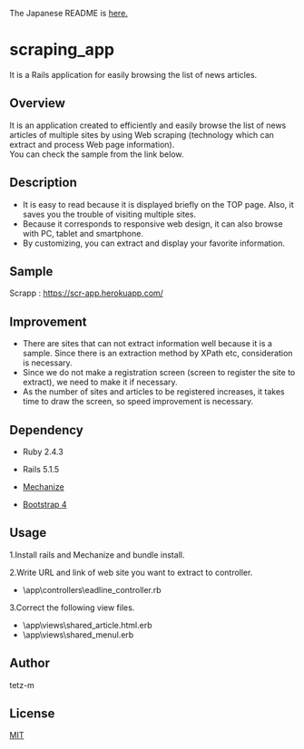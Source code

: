 The Japanese README is [here.]()

# scraping_app
It is a Rails application for easily browsing the list of news articles.  

## Overview
It is an application created to efficiently and easily browse the list of news articles of multiple sites by using Web scraping (technology which can extract and process Web page information).  
You can check the sample from the link below.

## Description
- It is easy to read because it is displayed briefly on the TOP page. Also, it saves you the trouble of visiting multiple sites.  
- Because it corresponds to responsive web design, it can also browse with PC, tablet and smartphone.
- By customizing, you can extract and display your favorite information.

## Sample
Scrapp : https://scr-app.herokuapp.com/

## Improvement
- There are sites that can not extract information well because it is a sample. Since there is an extraction method by XPath etc, consideration is necessary.
- Since we do not make a registration screen (screen to register the site to extract), we need to make it if necessary.  
- As the number of sites and articles to be registered increases, it takes time to draw the screen, so speed improvement is necessary.

## Dependency
- Ruby 2.4.3

- Rails 5.1.5

- [Mechanize](https://github.com/sparklemotion/mechanize)
  
- [Bootstrap 4](https://getbootstrap.com/)

## Usage
1.Install rails and Mechanize and bundle install.

2.Write URL and link of web site you want to extract to controller.  
- \app\controllers\eadline_controller.rb

3.Correct the following view files.  
- \app\views\shared\_article.html.erb  
- \app\views\shared\_menul.erb  

## Author
tetz-m

## License
[MIT](https://opensource.org/licenses/mit-license.php)
